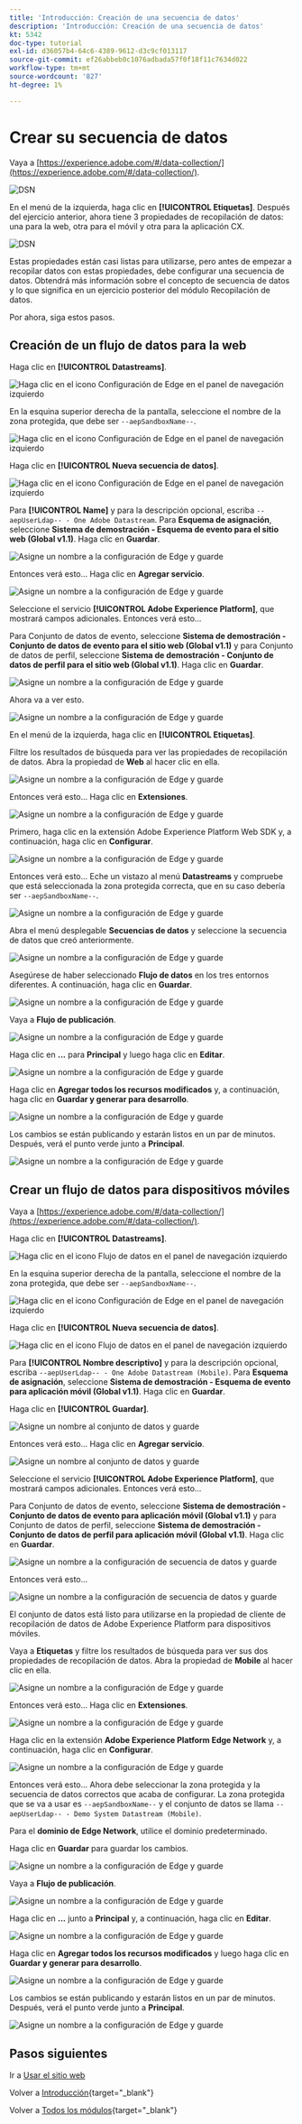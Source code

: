 ```yaml
---
title: 'Introducción: Creación de una secuencia de datos'
description: 'Introducción: Creación de una secuencia de datos'
kt: 5342
doc-type: tutorial
exl-id: d36057b4-64c6-4389-9612-d3c9cf013117
source-git-commit: ef26abbeb0c1076adbada57f0f18f11c7634d022
workflow-type: tm+mt
source-wordcount: '827'
ht-degree: 1%

---
```


# Crear su secuencia de datos

Vaya a [https://experience.adobe.com/#/data-collection/](https://experience.adobe.com/#/data-collection/).

![DSN](./images/launchprop.png)

En el menú de la izquierda, haga clic en **[!UICONTROL Etiquetas]**. Después del ejercicio anterior, ahora tiene 3 propiedades de recopilación de datos: una para la web, otra para el móvil y otra para la aplicación CX.

![DSN](./images/launchprop1.png)

Estas propiedades están casi listas para utilizarse, pero antes de empezar a recopilar datos con estas propiedades, debe configurar una secuencia de datos. Obtendrá más información sobre el concepto de secuencia de datos y lo que significa en un ejercicio posterior del módulo Recopilación de datos.

Por ahora, siga estos pasos.

## Creación de un flujo de datos para la web

Haga clic en **[!UICONTROL Datastreams]**.

![Haga clic en el icono Configuración de Edge en el panel de navegación izquierdo](./images/edgeconfig1a.png)

En la esquina superior derecha de la pantalla, seleccione el nombre de la zona protegida, que debe ser `--aepSandboxName--`.

![Haga clic en el icono Configuración de Edge en el panel de navegación izquierdo](./images/edgeconfig1b.png)

Haga clic en **[!UICONTROL Nueva secuencia de datos]**.

![Haga clic en el icono Configuración de Edge en el panel de navegación izquierdo](./images/edgeconfig1.png)

Para **[!UICONTROL Name]** y para la descripción opcional, escriba `--aepUserLdap-- - One Adobe Datastream`. Para **Esquema de asignación**, seleccione **Sistema de demostración - Esquema de evento para el sitio web (Global v1.1)**. Haga clic en **Guardar**.

![Asigne un nombre a la configuración de Edge y guarde](./images/edgeconfig2.png)

Entonces verá esto... Haga clic en **Agregar servicio**.

![Asigne un nombre a la configuración de Edge y guarde](./images/edgeconfig3.png)

Seleccione el servicio **[!UICONTROL Adobe Experience Platform]**, que mostrará campos adicionales. Entonces verá esto...

Para Conjunto de datos de evento, seleccione **Sistema de demostración - Conjunto de datos de evento para el sitio web (Global v1.1)** y para Conjunto de datos de perfil, seleccione **Sistema de demostración - Conjunto de datos de perfil para el sitio web (Global v1.1)**. Haga clic en **Guardar**.

![Asigne un nombre a la configuración de Edge y guarde](./images/edgeconfig4.png)

Ahora va a ver esto.

![Asigne un nombre a la configuración de Edge y guarde](./images/edgeconfig5.png)

En el menú de la izquierda, haga clic en **[!UICONTROL Etiquetas]**.

Filtre los resultados de búsqueda para ver las propiedades de recopilación de datos. Abra la propiedad de **Web** al hacer clic en ella.

![Asigne un nombre a la configuración de Edge y guarde](./images/edgeconfig10a.png)

Entonces verá esto... Haga clic en **Extensiones**.

![Asigne un nombre a la configuración de Edge y guarde](./images/edgeconfig11.png)

Primero, haga clic en la extensión Adobe Experience Platform Web SDK y, a continuación, haga clic en **Configurar**.

![Asigne un nombre a la configuración de Edge y guarde](./images/edgeconfig12.png)

Entonces verá esto... Eche un vistazo al menú **Datastreams** y compruebe que está seleccionada la zona protegida correcta, que en su caso debería ser `--aepSandboxName--`.

![Asigne un nombre a la configuración de Edge y guarde](./images/edgeconfig12a.png)

Abra el menú desplegable **Secuencias de datos** y seleccione la secuencia de datos que creó anteriormente.

![Asigne un nombre a la configuración de Edge y guarde](./images/edgeconfig13.png)

Asegúrese de haber seleccionado **Flujo de datos** en los tres entornos diferentes. A continuación, haga clic en **Guardar**.

![Asigne un nombre a la configuración de Edge y guarde](./images/edgeconfig14.png)

Vaya a **Flujo de publicación**.

![Asigne un nombre a la configuración de Edge y guarde](./images/edgeconfig15.png)

Haga clic en **...** para **Principal** y luego haga clic en **Editar**.

![Asigne un nombre a la configuración de Edge y guarde](./images/edgeconfig16.png)

Haga clic en **Agregar todos los recursos modificados** y, a continuación, haga clic en **Guardar y generar para desarrollo**.

![Asigne un nombre a la configuración de Edge y guarde](./images/edgeconfig17.png)

Los cambios se están publicando y estarán listos en un par de minutos. Después, verá el punto verde junto a **Principal**.

![Asigne un nombre a la configuración de Edge y guarde](./images/edgeconfig17a.png)

## Crear un flujo de datos para dispositivos móviles

Vaya a [https://experience.adobe.com/#/data-collection/](https://experience.adobe.com/#/data-collection/).

Haga clic en **[!UICONTROL Datastreams]**.

![Haga clic en el icono Flujo de datos en el panel de navegación izquierdo](./images/edgeconfig1a.png)

En la esquina superior derecha de la pantalla, seleccione el nombre de la zona protegida, que debe ser `--aepSandboxName--`.

![Haga clic en el icono Configuración de Edge en el panel de navegación izquierdo](./images/edgeconfig1b.png)

Haga clic en **[!UICONTROL Nueva secuencia de datos]**.

![Haga clic en el icono Flujo de datos en el panel de navegación izquierdo](./images/edgeconfig1.png)

Para **[!UICONTROL Nombre descriptivo]** y para la descripción opcional, escriba `--aepUserLdap-- - One Adobe Datastream (Mobile)`. Para **Esquema de asignación**, seleccione **Sistema de demostración - Esquema de evento para aplicación móvil (Global v1.1)**. Haga clic en **Guardar**.

Haga clic en **[!UICONTROL Guardar]**.

![Asigne un nombre al conjunto de datos y guarde](./images/edgeconfig2m.png)

Entonces verá esto... Haga clic en **Agregar servicio**.

![Asigne un nombre al conjunto de datos y guarde](./images/edgeconfig3m.png)

Seleccione el servicio **[!UICONTROL Adobe Experience Platform]**, que mostrará campos adicionales. Entonces verá esto...

Para Conjunto de datos de evento, seleccione **Sistema de demostración - Conjunto de datos de evento para aplicación móvil (Global v1.1)** y para Conjunto de datos de perfil, seleccione **Sistema de demostración - Conjunto de datos de perfil para aplicación móvil (Global v1.1)**. Haga clic en **Guardar**.

![Asigne un nombre a la configuración de secuencia de datos y guarde](./images/edgeconfig4m.png)

Entonces verá esto...

![Asigne un nombre a la configuración de secuencia de datos y guarde](./images/edgeconfig5m.png)

El conjunto de datos está listo para utilizarse en la propiedad de cliente de recopilación de datos de Adobe Experience Platform para dispositivos móviles.

Vaya a **Etiquetas** y filtre los resultados de búsqueda para ver sus dos propiedades de recopilación de datos. Abra la propiedad de **Mobile** al hacer clic en ella.

![Asigne un nombre a la configuración de Edge y guarde](./images/edgeconfig10am.png)

Entonces verá esto... Haga clic en **Extensiones**.

![Asigne un nombre a la configuración de Edge y guarde](./images/edgeconfig11m.png)

Haga clic en la extensión **Adobe Experience Platform Edge Network** y, a continuación, haga clic en **Configurar**.

![Asigne un nombre a la configuración de Edge y guarde](./images/edgeconfig12m.png)

Entonces verá esto... Ahora debe seleccionar la zona protegida y la secuencia de datos correctos que acaba de configurar. La zona protegida que se va a usar es `--aepSandboxName--` y el conjunto de datos se llama `--aepUserLdap-- - Demo System Datastream (Mobile)`.

Para el **dominio de Edge Network**, utilice el dominio predeterminado.

Haga clic en **Guardar** para guardar los cambios.

![Asigne un nombre a la configuración de Edge y guarde](./images/edgeconfig13m.png)

Vaya a **Flujo de publicación**.

![Asigne un nombre a la configuración de Edge y guarde](./images/edgeconfig15m.png)

Haga clic en **...** junto a **Principal** y, a continuación, haga clic en **Editar**.

![Asigne un nombre a la configuración de Edge y guarde](./images/edgeconfig16m.png)

Haga clic en **Agregar todos los recursos modificados** y luego haga clic en **Guardar y generar para desarrollo**.

![Asigne un nombre a la configuración de Edge y guarde](./images/edgeconfig17m.png)

Los cambios se están publicando y estarán listos en un par de minutos. Después, verá el punto verde junto a **Principal**.

![Asigne un nombre a la configuración de Edge y guarde](./images/edgeconfig17ma.png)

## Pasos siguientes

Ir a [Usar el sitio web](./ex4.md)

Volver a [Introducción](./getting-started.md){target="_blank"}

Volver a [Todos los módulos](./../../../overview.md){target="_blank"}
